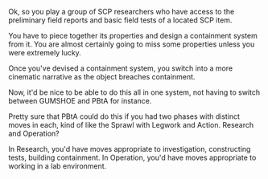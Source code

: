 Ok, so you play a group of SCP researchers who have access to the preliminary
field reports and basic field tests of a located SCP item. 

You have to piece together its properties and design a containment system from
it. You are almost certainly going to miss some properties unless you were
extremely lucky.

Once you've devised a containment system, you switch into a more cinematic
narrative as the object breaches containment.

Now, it'd be nice to be able to do this all in one system, not having to switch
between GUMSHOE and PBtA for instance. 

Pretty sure that PBtA could do this if you had two phases with distinct moves in
each, kind of like the Sprawl with Legwork and Action. Research and Operation?

In Research, you'd have moves appropriate to investigation, constructing tests,
building containment. In Operation, you'd have moves appropriate to working in a
lab environment. 

